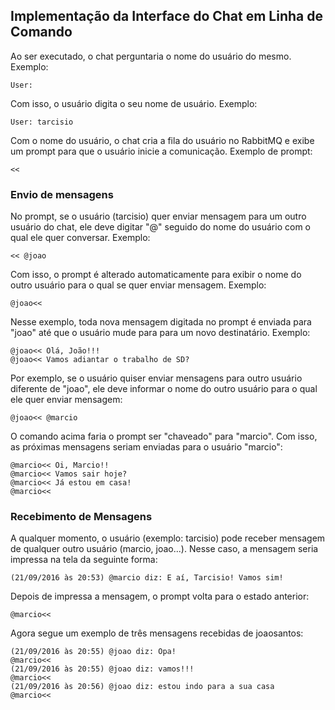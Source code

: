 ## Implementação da Interface do Chat em Linha de Comando

Ao ser executado, o chat perguntaria o nome do usuário do mesmo. Exemplo:
```
User:
```

Com isso, o usuário digita o seu nome de usuário. Exemplo:
```
User: tarcisio
```

Com o nome do usuário, o chat cria a fila do usuário no RabbitMQ e exibe um prompt para que o usuário inicie a comunicação. Exemplo de prompt:
```
<<  
```
### Envio de mensagens 

No prompt, se o usuário (tarcisio) quer enviar mensagem para um outro usuário do chat, ele deve digitar "@" seguido do nome do usuário com o qual ele quer conversar. Exemplo:
```
<< @joao
```
Com isso, o prompt é alterado automaticamente para exibir o nome do outro usuário para o qual se quer enviar mensagem. Exemplo:
```
@joao<< 
```

Nesse exemplo, toda nova mensagem digitada no prompt é enviada para "joao" até que o usuário mude para para um novo destinatário. Exemplo:
```
@joao<< Olá, João!!!
@joao<< Vamos adiantar o trabalho de SD?
```
Por exemplo, se o usuário quiser enviar mensagens para outro usuário diferente de "joao", ele deve informar o nome do outro usuário para o qual ele quer enviar mensagem:
```
@joao<< @marcio
```
O comando acima faria o prompt ser "chaveado" para "marcio". Com isso, as próximas mensagens seriam enviadas para o usuário "marcio":
```
@marcio<< Oi, Marcio!!
@marcio<< Vamos sair hoje?
@marcio<< Já estou em casa!
@marcio<<
```

### Recebimento de Mensagens

A qualquer momento, o usuário (exemplo: tarcisio) pode receber mensagem de qualquer outro usuário (marcio, joao...). Nesse caso, a mensagem seria impressa na tela da seguinte forma:
```
(21/09/2016 às 20:53) @marcio diz: E aí, Tarcisio! Vamos sim!
```
Depois de impressa a mensagem, o prompt volta para o estado anterior:
```
@marcio<< 
```
Agora segue um exemplo de três mensagens recebidas de joaosantos:
```
(21/09/2016 às 20:55) @joao diz: Opa!
@marcio<< 
(21/09/2016 às 20:55) @joao diz: vamos!!!
@marcio<< 
(21/09/2016 às 20:56) @joao diz: estou indo para a sua casa
@marcio<< 
```

